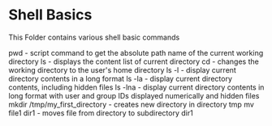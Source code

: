 # Shell Basics
This Folder contains various shell basic commands

pwd - script command to get the absolute path name of the current working directory
ls - displays the content list of current directory
cd - changes the working directory to the user's home directory
ls -l - display current directory contents in a long format
ls -la - display current directory contents, including hidden files 
ls -lna - display current directory contents in long format with user and group IDs displayed numerically and hidden files
mkdir /tmp/my_first_directory - creates new directory in directory tmp
mv file1 dir1 - moves file from directory to subdirectory dir1  
